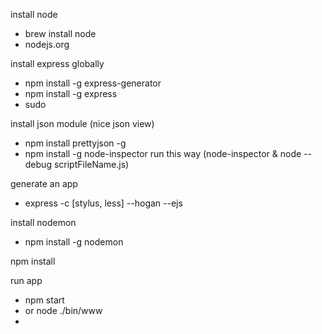 install node
 - brew install node
 - nodejs.org


install express globally
 - npm install -g express-generator
 - npm install -g express
 - sudo


install json module (nice json view)
 - npm install prettyjson -g
 - npm install -g node-inspector
run this way (node-inspector & node --debug scriptFileName.js)


generate an app
 - express <appname> -c [stylus, less] --hogan --ejs

install nodemon
 - npm install -g nodemon

npm install


run app 
 - npm start
 - or node ./bin/www
 - 

